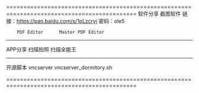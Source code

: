 
============================================================================================
软件分享
        截图软件        链接：https://pan.baidu.com/s/1pLzcryj 密码：ole5

        PDF Editor      Master PDF Editor

--------------------------------------------------------------------------------------------
APP分享
        扫描拍照        扫描全能王

--------------------------------------------------------------------------------------------
开源脚本
        vncserver       vncserver_dormitory.sh

============================================================================================
